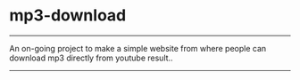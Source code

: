 # mp3-download

----

An on-going project to make a simple website from where people can download mp3 directly from youtube result..

----
